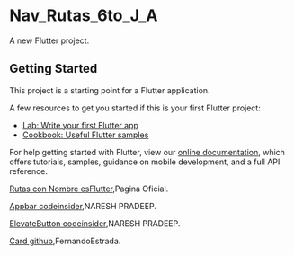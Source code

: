 # Nav_Rutas_6to_J_A

A new Flutter project.

## Getting Started

This project is a starting point for a Flutter application.

A few resources to get you started if this is your first Flutter project:

- [Lab: Write your first Flutter app](https://flutter.dev/docs/get-started/codelab)
- [Cookbook: Useful Flutter samples](https://flutter.dev/docs/cookbook)

For help getting started with Flutter, view our
[online documentation](https://flutter.dev/docs), which offers tutorials,
samples, guidance on mobile development, and a full API reference.

[Rutas con Nombre esFlutter](https://esflutter.dev/docs/cookbook/navigation/named-routes),Pagina Oficial.

[Appbar codeinsider](https://codesinsider.com/flutter-appbar-example-tutorial/#actions),NARESH PRADEEP.

[ElevateButton codeinsider](https://codesinsider.com/flutter-elevatedbutton-example/),NARESH PRADEEP.

[Card github](https://gist.github.com/FernandoEstrada516/b48a7ef1e8cf12aac8a98aad6ac02508),FernandoEstrada.
